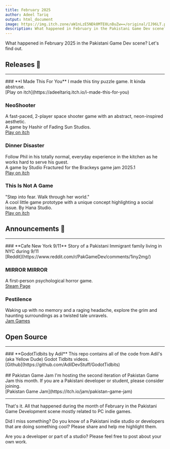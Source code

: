 ```yaml
---
title: February 2025
author: Adeel Tariq
output: html_document
image: https://img.itch.zone/aW1nLzE5NDk0MTE0LnBuZw==/original/IJ96LT.png
description: What happened in February in the Pakistani Game Dev scene? Let's find out.
---
```


What happened in February 2025 in the Pakistani Game Dev scene? Let's find out.

## Releases 🥳
<hr>
### **I Made This For You**
I made this tiny puzzle game. It kinda abstruse.<br>
[Play on itch](https://adeeltariq.itch.io/i-made-this-for-you)<br>

### **NeoShooter**
A fast-paced, 2-player space shooter game with an abstract, neon-inspired aesthetic.<br>
A game by Hashir of Fading Sun Studios.<br>
[Play on itch](https://fadingsunstudios.itch.io/neoshooter)<br>

### **Dinner Disaster**
Follow Phil in his totally normal, everyday experience in the kitchen as he works hard to serve his guest.<br>
A game by Studio Fractured for the Brackeys game jam 2025.1<br>
[Play on itch](https://fadingsunstudios.itch.io/neoshooter)<br>

### **This Is Not A Game**
"Step into fear. Walk through her world."<br>
A cool little game prototype with a unique concept highlighting a social issue. By Hana Studio.<br>
[Play on itch](https://hana-studio.itch.io/this-is-not-a-game)<br>

## Announcements 📢
<hr>
### **Cafe New York 9/11**
Story of a Pakistani Immigrant family living in NYC during 9/11<br>
[Reddit](https://www.reddit.com/r/PakGameDev/comments/1iny2mg/)<br>

### **MIRROR MIRROR**
A first-person psychological horror game.<br>
[Steam Page](https://store.steampowered.com/app/3541480/MIRROR_MIRROR/)<br>

### **Pestilence**
Waking up with no memory and a raging headache, explore the grim and haunting surroundings as a twisted tale unravels.<br>
[Jam Games](https://globalgamejam.org/group/12189/games)

## Open Source
<hr>
### **GodotTidbits by Adil**
This repo contains all of the code from Adil's (aka Yellow Dude) Godot Tidbits videos.<br>
[Github](https://github.com/AdilDevStuff/GodotTidbits)<br>

<br>
## Pakistan Game Jam
I'm hosting the second iteration of Pakistan Game Jam this month. If you are a Pakistani developer or student, please consider joining.<br>
[Pakistan Game Jam](https://itch.io/jam/pakistan-game-jam)<br>


---

That's it. All that happened during the month of February in the Pakistani Game Development scene mostly related to PC indie games.

Did I miss something? Do you know of a Pakistani indie studio or developers that are doing something cool? Please share and help me highlight them.

Are you a developer or part of a studio? Please feel free to post about your own work.
